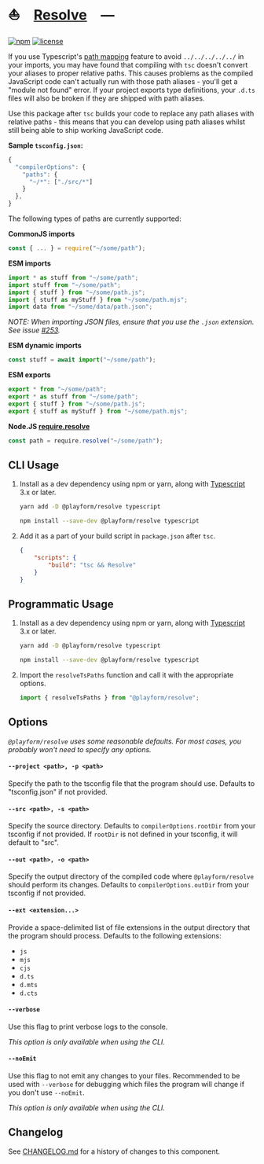 # ⛵ [Resolve] —

[![npm](https://img.shields.io/npm/v/@playform/resolve?style=flat-square)](https://www.npmjs.com/package/@playform/resolve)
[![license](https://img.shields.io/:license-mit-blue.svg?style=flat-square)](LICENSE)

If you use Typescript's
[path mapping](https://www.typescriptlang.org/docs/handbook/module-resolution.html#path-mapping)
feature to avoid `../../../../../` in your imports, you may have found that
compiling with `tsc` doesn't convert your aliases to proper relative paths. This
causes problems as the compiled JavaScript code can't actually run with those
path aliases - you'll get a "module not found" error. If your project exports
type definitions, your `.d.ts` files will also be broken if they are shipped
with path aliases.

Use this package after `tsc` builds your code to replace any path aliases with
relative paths - this means that you can develop using path aliases whilst still
being able to ship working JavaScript code.

**Sample `tsconfig.json`:**

```ts
{
  "compilerOptions": {
    "paths": {
      "~/*": ["./src/*"]
    }
  },
}
```

The following types of paths are currently supported:

**CommonJS imports**

```ts
const { ... } = require("~/some/path");
```

**ESM imports**

```ts
import * as stuff from "~/some/path";
import stuff from "~/some/path";
import { stuff } from "~/some/path.js";
import { stuff as myStuff } from "~/some/path.mjs";
import data from "~/some/data/path.json";
```

_NOTE: When importing JSON files, ensure that you use the `.json` extension. See
issue [#253](https://github.com/PlayForm/Resolve/issues/253)._

**ESM dynamic imports**

```ts
const stuff = await import("~/some/path");
```

**ESM exports**

```ts
export * from "~/some/path";
export * as stuff from "~/some/path";
export { stuff } from "~/some/path.js";
export { stuff as myStuff } from "~/some/path.mjs";
```

**Node.JS
[require.resolve](https://nodejs.org/api/modules.html#requireresolverequest-options)**

```ts
const path = require.resolve("~/some/path");
```

## CLI Usage

1. Install as a dev dependency using npm or yarn, along with
   [Typescript](https://www.npmjs.com/package/typescript) 3.x or later.

    ```sh
    yarn add -D @playform/resolve typescript
    ```

    ```sh
    npm install --save-dev @playform/resolve typescript
    ```

2. Add it as a part of your build script in `package.json` after `tsc`.

    ```json
    {
    	"scripts": {
    		"build": "tsc && Resolve"
    	}
    }
    ```

## Programmatic Usage

1. Install as a dev dependency using npm or yarn, along with
   [Typescript](https://www.npmjs.com/package/typescript) 3.x or later.

    ```sh
    yarn add -D @playform/resolve typescript
    ```

    ```sh
    npm install --save-dev @playform/resolve typescript
    ```

2. Import the `resolveTsPaths` function and call it with the appropriate
   options.

    ```ts
    import { resolveTsPaths } from "@playform/resolve";
    ```

## Options

_`@playform/resolve` uses some reasonable defaults. For most cases, you probably
won't need to specify any options._

#### `--project <path>, -p <path>`

Specify the path to the tsconfig file that the program should use. Defaults to
"tsconfig.json" if not provided.

#### `--src <path>, -s <path>`

Specify the source directory. Defaults to `compilerOptions.rootDir` from your
tsconfig if not provided. If `rootDir` is not defined in your tsconfig, it will
default to "src".

#### `--out <path>, -o <path>`

Specify the output directory of the compiled code where `@playform/resolve`
should perform its changes. Defaults to `compilerOptions.outDir` from your
tsconfig if not provided.

#### `--ext <extension...>`

Provide a space-delimited list of file extensions in the output directory that
the program should process. Defaults to the following extensions:

-   `js`
-   `mjs`
-   `cjs`
-   `d.ts`
-   `d.mts`
-   `d.cts`

#### `--verbose`

Use this flag to print verbose logs to the console.

_This option is only available when using the CLI._

#### `--noEmit`

Use this flag to not emit any changes to your files. Recommended to be used with
`--verbose` for debugging which files the program will change if you don't use
`--noEmit`.

_This option is only available when using the CLI._

[Resolve]: HTTPS://NPMJS.Org/@playform/resolve

## Changelog

See [CHANGELOG.md](CHANGELOG.md) for a history of changes to this component.
